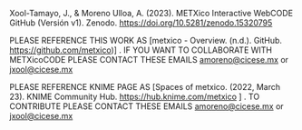 Xool-Tamayo, J., & Moreno Ulloa, A. (2023). METXico Interactive WebCODE GitHub (Versión v1). 
Zenodo. https://doi.org/10.5281/zenodo.15320795

PLEASE REFERENCE THIS WORK AS [metxico - Overview. (n.d.). GitHub. https://github.com/metxico)] . 
IF YOU WANT TO COLLABORATE WITH METXicoCODE PLEASE CONTACT THESE EMAILS amoreno@cicese.mx or jxool@cicese.mx

PLEASE REFERENCE KNIME PAGE AS [Spaces of metxico. (2022, March 23). 
KNIME Community Hub. https://hub.knime.com/metxico ] . 
TO CONTRIBUTE PLEASE CONTACT THESE EMAILS amoreno@cicese.mx or jxool@cicese.mx    
